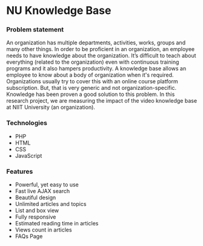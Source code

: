 # NU Knowledge Base

### Problem statement
 
An organization has multiple departments, activities, works, groups and many other things. In order to be proficient in an organization, an employee needs to have knowledge about the organization. It’s difficult to teach about everything (related to the organization) even with continuous training programs and it also hampers productivity. A knowledge base allows an employee to know about a body of organization when it's required. Organizations usually try to cover this with an online course platform subscription. But, that is very generic and not organization-specific. Knowledge has been proven a good solution to this problem. In this research project, we are measuring the impact of the video knowledge base at NIIT University (an organization).

### Technologies
 * PHP
 * HTML
 * CSS
 * JavaScript

### Features
* Powerful, yet easy to use
* Fast live AJAX search
* Beautiful design
* Unlimited articles and topics
* List and box view
* Fully responsive
* Estimated reading time in articles
* Views count in articles
* FAQs Page
